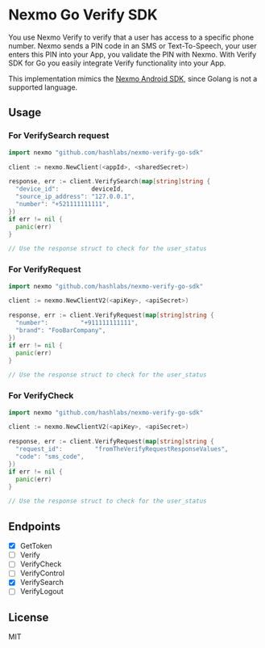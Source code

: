 # Nexmo Go Verify SDK

You use Nexmo Verify to verify that a user has access to a specific phone number. Nexmo sends a PIN code in an SMS or Text-To-Speech, your user enters this PIN into your App, you validate the PIN with Nexmo. With Verify SDK for Go you easily integrate Verify functionality into your App.

This implementation mimics the [Nexmo Android SDK](https://github.com/Nexmo/verify-android-sdk), since Golang is not a supported language.

## Usage

### For VerifySearch request
```go
import nexmo "github.com/hashlabs/nexmo-verify-go-sdk"

client := nexmo.NewClient(<appId>, <sharedSecret>)

response, err := client.VerifySearch(map[string]string {
  "device_id":         deviceId,
  "source_ip_address": "127.0.0.1",
  "number": "+521111111111",
})
if err != nil {
  panic(err)
}

// Use the response struct to check for the user_status
```
### For VerifyRequest
```go
import nexmo "github.com/hashlabs/nexmo-verify-go-sdk"

client := nexmo.NewClientV2(<apiKey>, <apiSecret>)

response, err := client.VerifyRequest(map[string]string {
  "number":         "+911111111111",
  "brand": "FooBarCompany",
})
if err != nil {
  panic(err)
}

// Use the response struct to check for the user_status
```

### For VerifyCheck
```go
import nexmo "github.com/hashlabs/nexmo-verify-go-sdk"

client := nexmo.NewClientV2(<apiKey>, <apiSecret>)

response, err := client.VerifyRequest(map[string]string {
  "request_id":         "fromTheVerifyRequestResponseValues",
  "code": "sms_code",
})
if err != nil {
  panic(err)
}

// Use the response struct to check for the user_status
```


## Endpoints

* [x] GetToken
* [ ] Verify
* [ ] VerifyCheck
* [ ] VerifyControl
* [x] VerifySearch
* [ ] VerifyLogout

## License

MIT
